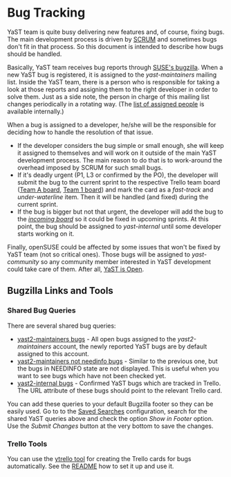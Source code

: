 Bug Tracking
============

YaST team is quite busy delivering new features and, of course, fixing bugs.
The main development process is driven by
[SCRUM](https://www.scrumalliance.org/) and sometimes bugs don't fit in that
process. So this document is intended to describe how bugs should be handled.

Basically, YaST team receives bug reports through [SUSE's
bugzilla](http://bugzilla.suse.com). When a new YaST bug is registered, it is
assigned to the *yast-maintainers* mailing list. Inside the YaST team, there is
a person who is responsible for taking a look at those reports and assigning
them to the right developer in order to solve them. Just as a side note, the
person in charge of this mailing list changes periodically in a rotating way.
(The [list of assigned people](https://wiki.microfocus.net/index.php/YaST/yast2-maintainers_Round_Robin)
is available internally.)

When a bug is assigned to a developer, he/she will be the responsible for deciding
how to handle the resolution of that issue.

* If the developer considers the bug simple or small enough, she will keep it
  assigned to themselves and will work on it outside of the main YaST development
  process. The main reason to do that is to work-around the overhead imposed by
  SCRUM for such small bugs.
* If it's deadly urgent (P1, L3 or confirmed by the PO), the developer will submit
  the bug to the current sprint to the respective Trello team board
  ([Team A board](https://trello.com/b/kEAc7bFf),
  [Team 1 board](https://trello.com/b/tM5tFlxs)) and mark the card as a *fast-track*
  and *under-waterline* item. Then it will be handled (and fixed) during the current sprint.
* If the bug is bigger but not that urgent, the developer will add the bug to
  the [*incoming board*](https://trello.com/b/aICWq7sT) so it could be fixed in
  upcoming sprints. At this point, the bug should be assigned to *yast-internal*
  until some developer starts working on it.

Finally, openSUSE could be affected by some issues that won't be fixed by YaST
team (not so critical ones). Those bugs will be assigned to *yast-community*
so any community member interested in YaST development could take care of them.
After all, [YaST is Open](http://yastgithubio.readthedocs.org/en/latest/yast_is_open/).

## Bugzilla Links and Tools

### Shared Bug Queries

There are several shared bug queries:

- [yast2-maintainers bugs](https://bugzilla.suse.com/buglist.cgi?cmdtype=dorem&remaction=run&namedcmd=yast2-maintainers%20bugs&sharer_id=6053) -
  All open bugs assigned to the *yast2-maintainers* account, the newly reported YaST
  bugs are by default assigned to this account.
- [yast2-maintainers not needinfo bugs](https://bugzilla.suse.com/buglist.cgi?cmdtype=dorem&remaction=run&namedcmd=yast2-maintainers%20not%20needinfo%20bugs&sharer_id=6053) -
  Similar to the previous one, but the bugs in NEEDINFO state are not displayed.
  This is useful when you want to see bugs which have not been checked yet.
- [yast2-internal bugs](https://bugzilla.suse.com/buglist.cgi?cmdtype=dorem&remaction=run&namedcmd=yast2-internal%20bugs&sharer_id=6053) -
  Confirmed YaST bugs which are tracked in Trello. The URL attribute of these
  bugs should point to the relevant Trello card.

You can add these queries to your default Bugzilla footer so they can be easily used.
Go to to the [Saved Searches](https://bugzilla.suse.com/userprefs.cgi?tab=saved-searches)
configuration, search for the shared YaST queries above and check the option
*Show in Footer* option. Use the *Submit Changes* button at the very bottom to
save the changes.


### Trello Tools

You can use the [ytrello tool](https://github.com/mvidner/ytrello) for creating
the Trello cards for bugs automatically. See the [README](
https://github.com/mvidner/ytrello/blob/master/README.md) how to set it up and use it.
